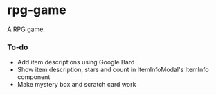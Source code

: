 # rpg-game
A RPG game.

### To-do

- Add item descriptions using Google Bard
- Show item description, stars and count in ItemInfoModal's ItemInfo component
- Make mystery box and scratch card work